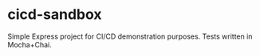 # cicd-sandbox
Simple Express project for CI/CD demonstration purposes. Tests written in Mocha+Chai.
